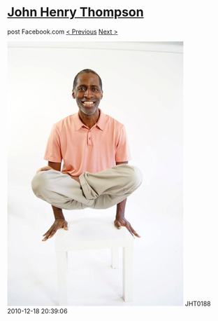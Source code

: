 # [John Henry Thompson](../README.md)
post Facebook.com
[< Previous](2010-12-18-2.md) [Next >](2010-12-18-4.md)

[![](../media/2010-12-18/Fam-2010-JHT0188.jpg)](../README.md)
JHT0188
2010-12-18 20:39:06